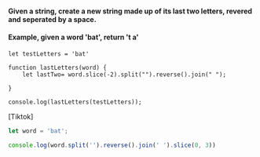#### Given a string, create a new string made up of its last two letters, revered and seperated by a space.

#### Example, given a word 'bat', return 't a'

```JS
let testLetters = 'bat'

function lastLetters(word) {
    let lastTwo= word.slice(-2).split("").reverse().join(" ");

}

console.log(lastLetters(testLetters));
```

[Tiktok]


```js
let word = 'bat';

console.log(word.split('').reverse().join(' ').slice(0, 3))

```
